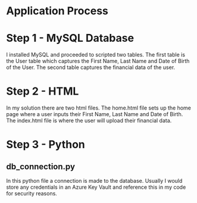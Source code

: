 # Application Process

# Step 1 - MySQL Database
I installed MySQL and proceeded to scripted two tables. The first table is the User table which captures the First Name, Last Name and Date of Birth of the User.
The second table captures the financial data of the user. 

# Step 2 - HTML
 
In my solution there are two html files. The home.html file sets up the home page where a user inputs their First Name, Last Name and Date of Birth.
The index.html file is where the user will upload their financial data.

# Step 3 - Python

 ## db_connection.py 

  In this python file a connection is made to the database. Usually I would store any credentials in an Azure Key Vault and reference this in my code for security reasons. 
  



